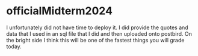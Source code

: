 # officialMidterm2024
I unfortunately did not have time to deploy it.
I did provide the quotes and data that I used in an sql file that I did and then uploaded onto postbird. 
On the bright side I think this will be one of the fastest things you will grade today. 
